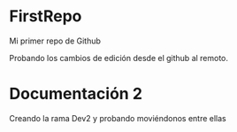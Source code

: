 # FirstRepo
Mi primer repo de Github

Probando los cambios de edición desde el github al remoto.

# Documentación 2 <Dev2>
Creando la rama Dev2 y probando moviéndonos entre ellas 